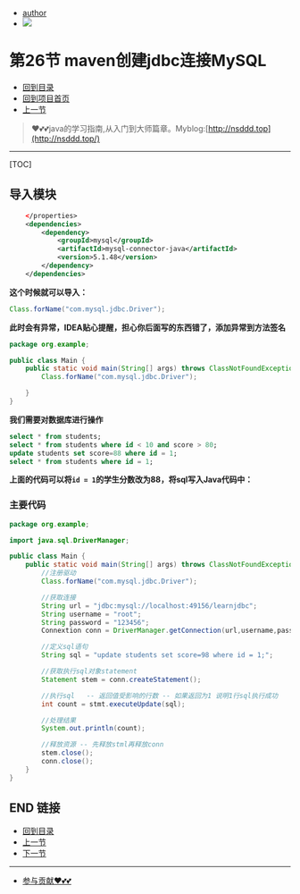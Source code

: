 + [author](https://github.com/3293172751)
+ <a href="https://github.com/3293172751" target="_blank"><img src="https://img.shields.io/badge/Github-xiongxinwei-inactive?style=social&logo=github"></a></p>
# 第26节 maven创建jdbc连接MySQL
+ [回到目录](../README.md)
+ [回到项目首页](../../README.md)
+ [上一节](25.md)
> ❤️💕💕java的学习指南,从入门到大师篇章。Myblog:[http://nsddd.top](http://nsddd.top/)
---
[TOC]

## 导入模块

```xml
    </properties>
    <dependencies>
        <dependency>
            <groupId>mysql</groupId>
            <artifactId>mysql-connector-java</artifactId>
            <version>5.1.48</version>
        </dependency>
    </dependencies>
```

**这个时候就可以导入：**

```java
Class.forName("com.mysql.jdbc.Driver");
```

**此时会有异常，IDEA贴心提醒，担心你后面写的东西错了，添加异常到方法签名**

```java
package org.example;

public class Main {
    public static void main(String[] args) throws ClassNotFoundException {
        Class.forName("com.mysql.jdbc.Driver");

    }
}
```



**我们需要对数据库进行操作**

```sql
select * from students;
select * from students where id < 10 and score > 80;
update students set score=88 where id = 1;
select * from students where id = 1;
```

**上面的代码可以将`id = 1`的学生分数改为88，将sql写入Java代码中：**



### 主要代码

```java
package org.example;

import java.sql.DriverManager;

public class Main {
    public static void main(String[] args) throws ClassNotFoundException {
        //注册驱动
        Class.forName("com.mysql.jdbc.Driver");

        //获取连接
        String url = "jdbc:mysql://localhost:49156/learnjdbc";
        String username = "root";
        String password = "123456";
        Connextion conn = DriverManager.getConnection(url,username,password);

        //定义sql语句
        String sql = "update students set score=98 where id = 1;";

        //获取执行sql对象statement
        Statement stem = conn.createStatement();

        //执行sql   -- 返回值受影响的行数 -- 如果返回为1 说明1行sql执行成功
        int count = stmt.executeUpdate(sql);

        //处理结果
        System.out.println(count);

        //释放资源 -- 先释放stml再释放conn
        stem.close();
        conn.close();
    }
}
```



## END 链接
+ [回到目录](../README.md)
+ [上一节](25.md)
+ [下一节](27.md)
---
+ [参与贡献❤️💕💕](https://github.com/3293172751/Block_Chain/blob/master/Git/git-contributor.md)